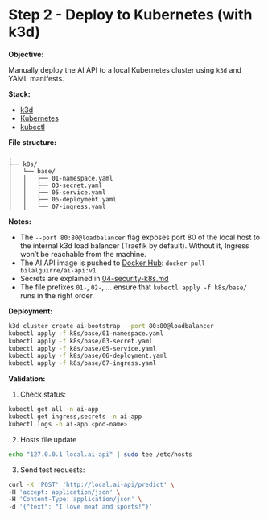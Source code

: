 # Step 2 - Deploy to Kubernetes (with k3d)

**Objective:**

Manually deploy the AI API to a local Kubernetes cluster using `k3d` and YAML manifests.

**Stack:**

- [k3d](https://k3d.io/)
- [Kubernetes](https://kubernetes.io/)
- [kubectl](https://kubernetes.io/docs/reference/kubectl/overview/)

**File structure:**

```
.
├── k8s/
│   └── base/
│   │   ├── 01-namespace.yaml
│   │   ├── 03-secret.yaml
│   │   ├── 05-service.yaml
│   │   ├── 06-deployment.yaml
│   │   └── 07-ingress.yaml
```

**Notes:**

- The `--port 80:80@loadbalancer` flag exposes port 80 of the local host to the internal k3d load balancer (Traefik by default). Without it, Ingress won’t be reachable from the machine.
- The AI API image is pushed to [Docker Hub](https://hub.docker.com/): `docker pull bilalguirre/ai-api:v1`
- Secrets are explained in [04-security-k8s.md](04-security-k8s.md)
- The file prefixes `01-`, `02-`, … ensure that `kubectl apply -f k8s/base/` runs in the right order.

**Deployment:**

```bash
k3d cluster create ai-bootstrap --port 80:80@loadbalancer
kubectl apply -f k8s/base/01-namespace.yaml
kubectl apply -f k8s/base/03-secret.yaml
kubectl apply -f k8s/base/05-service.yaml
kubectl apply -f k8s/base/06-deployment.yaml
kubectl apply -f k8s/base/07-ingress.yaml
````

**Validation:**

1. Check status:

```bash
kubectl get all -n ai-app
kubectl get ingress,secrets -n ai-app
kubectl logs -n ai-app <pod-name>
```

2. Hosts file update

```bash
echo "127.0.0.1 local.ai-api" | sudo tee /etc/hosts
```

3. Send test requests:

```bash
curl -X 'POST' 'http://local.ai-api/predict' \
-H 'accept: application/json' \
-H 'Content-Type: application/json' \
-d '{"text": "I love meat and sports!"}'
```